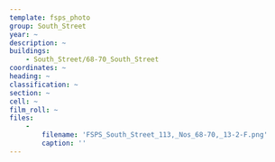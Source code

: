 ```yaml
---
template: fsps_photo
group: South_Street
year: ~
description: ~
buildings:
    - South_Street/68-70_South_Street
coordinates: ~
heading: ~
classification: ~
section: ~
cell: ~
film_roll: ~
files:
    -
        filename: 'FSPS_South_Street_113,_Nos_68-70,_13-2-F.png'
        caption: ''
---
```

